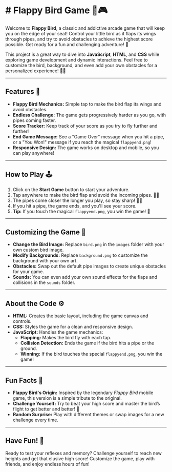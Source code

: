 # # Flappy Bird Game 🐥🎮

Welcome to **Flappy Bird**, a classic and addictive arcade game that will keep you on the edge of your seat! Control your little bird as it flaps its wings through pipes, and try to avoid obstacles to achieve the highest score possible. Get ready for a fun and challenging adventure! 🚀

This project is a great way to dive into **JavaScript**, **HTML**, and **CSS** while exploring game development and dynamic interactions. Feel free to customize the bird, background, and even add your own obstacles for a personalized experience! 🎨✨

---

## Features 🌟
- **Flappy Bird Mechanics:** Simple tap to make the bird flap its wings and avoid obstacles.
- **Endless Challenge:** The game gets progressively harder as you go, with pipes coming faster.
- **Score Tracker:** Keep track of your score as you try to fly further and further!
- **End Game Message:** See a "Game Over" message when you hit a pipe, or a "You Won!" message if you reach the magical `flappyend.png`! 
- **Responsive Design:** The game works on desktop and mobile, so you can play anywhere!

---

## How to Play 🕹️
1. Click on the **Start Game** button to start your adventure.
2. Tap anywhere to make the bird flap and avoid the incoming pipes. 🦸‍♂️
3. The pipes come closer the longer you play, so stay sharp! 🏃‍♀️
4. If you hit a pipe, the game ends, and you'll see your score.
5. **Tip:** If you touch the magical `flappyend.png`, you win the game! 🎉

---

## Customizing the Game 🎨
- **Change the Bird Image:** Replace `bird.png` in the `images` folder with your own custom bird image.
- **Modify Backgrounds:** Replace `background.png` to customize the background with your own art.
- **Obstacles:** Swap out the default pipe images to create unique obstacles for your game.
- **Sounds:** You can even add your own sound effects for the flaps and collisions in the `sounds` folder.

---

## About the Code ⚙️
- **HTML:** Creates the basic layout, including the game canvas and controls.
- **CSS:** Styles the game for a clean and responsive design.
- **JavaScript:** Handles the game mechanics:
  - **Flapping:** Makes the bird fly with each tap.
  - **Collision Detection:** Ends the game if the bird hits a pipe or the ground.
  - **Winning:** If the bird touches the special `flappyend.png`, you win the game!

---

## Fun Facts 🦄
- **Flappy Bird's Origin:** Inspired by the legendary *Flappy Bird* mobile game, this version is a simple tribute to the original.
- **Challenge Yourself:** Try to beat your high score and master the bird’s flight to get better and better! 💪
- **Random Surprise:** Play with different themes or swap images for a new challenge every time.

---

## Have Fun! 🎉
Ready to test your reflexes and memory? Challenge yourself to reach new heights and get that elusive high score! Customize the game, play with friends, and enjoy endless hours of fun!
